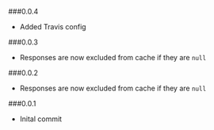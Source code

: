 ###0.0.4

- Added Travis config

###0.0.3

- Responses are now excluded from cache if they are `null`

###0.0.2

- Responses are now excluded from cache if they are `null`

###0.0.1

- Inital commit